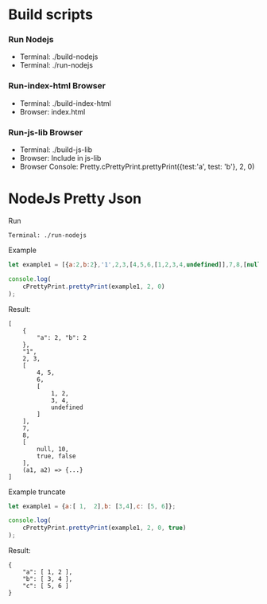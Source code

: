 # Build scripts

### Run Nodejs

* Terminal: ./build-nodejs
* Terminal: ./run-nodejs

### Run-index-html Browser

* Terminal: ./build-index-html
* Browser: index.html

### Run-js-lib Browser

* Terminal: ./build-js-lib
* Browser: Include in js-lib
* Browser Console: Pretty.cPrettyPrint.prettyPrint({test:'a', test: 'b'}, 2, 0)

# NodeJs Pretty Json 

Run
```
Terminal: ./run-nodejs
```

Example
```javascript
let example1 = [{a:2,b:2},'1',2,3,[4,5,6,[1,2,3,4,undefined]],7,8,[null,10, true, false], (a: string,b: string) => {return a+b}];

console.log(
    cPrettyPrint.prettyPrint(example1, 2, 0)
);
```
Result:
```
[
    {
        "a": 2, "b": 2
    },
    "1",
    2, 3,
    [
        4, 5,
        6,
        [
            1, 2,
            3, 4,
            undefined
        ]
    ],
    7,
    8,
    [
        null, 10,
        true, false
    ],
    (a1, a2) => {...}
]
```

Example truncate
```javascript
let example1 = {a:[ 1,  2],b: [3,4],c: [5, 6]};

console.log(
    cPrettyPrint.prettyPrint(example1, 2, 0, true)
);
```

Result:
```
{
    "a": [ 1, 2 ],
    "b": [ 3, 4 ],
    "c": [ 5, 6 ]
}
```